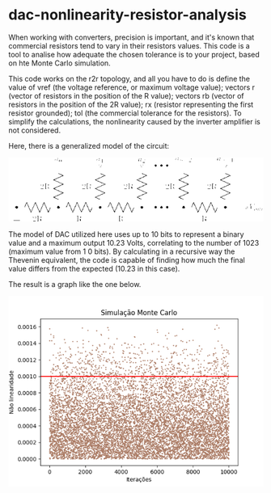 # dac-nonlinearity-resistor-analysis
When working with converters, precision is important, and it's known that commercial resistors tend to vary in their resistors values. This code is a tool to analise how adequate the chosen tolerance is to your project, based on hte Monte Carlo simulation.

This code works on the r2r topology, and all you have to do is define the value of vref (the voltage reference, or maximum voltage value); vectors r (vector of resistors  in the position of the R value); vectors rb (vector of resistors in the position of the 2R value); rx (resistor representing the first resistor grounded); tol (the commercial tolerance for the resistors). To simplify the calculations, the nonlinearity caused by the inverter amplifier is not considered.

Here, there is a generalized model of the circuit:

![fig1](img/r2r-ladder.png)

The model of DAC utilized here uses up to 10 bits to represent a binary value and a maximum output 10.23 Volts, correlating to the number of 1023 (maximum value from 1 0 bits). By calculating in a recursive way the Thevenin equivalent, the code is capable of finding how much the final value differs from the expected (10.23 in this case).

The result is a graph like the one below.

![fig1](img/fig_sim.png)
